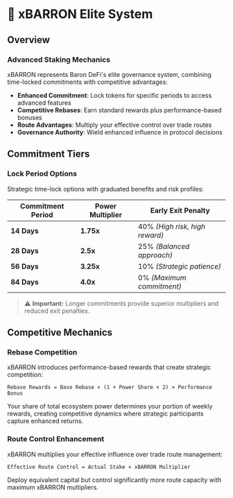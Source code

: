 # 👑 xBARRON Elite System

## Overview

### Advanced Staking Mechanics
xBARRON represents Baron DeFi's elite governance system, combining time-locked commitments with competitive advantages:

- **Enhanced Commitment**: Lock tokens for specific periods to access advanced features
- **Competitive Rebases**: Earn standard rewards plus performance-based bonuses
- **Route Advantages**: Multiply your effective control over trade routes
- **Governance Authority**: Wield enhanced influence in protocol decisions

## Commitment Tiers

### Lock Period Options
Strategic time-lock options with graduated benefits and risk profiles:

| Commitment Period | Power Multiplier | Early Exit Penalty |
|------------------|------------------|-------------------|
| **14 Days** | **1.75x** | 40% *(High risk, high reward)* |
| **28 Days** | **2.5x** | 25% *(Balanced approach)* |
| **56 Days** | **3.25x** | 10% *(Strategic patience)* |  
| **84 Days** | **4.0x** | 0% *(Maximum commitment)* |

> ⚠️ **Important:** Longer commitments provide superior multipliers and reduced exit penalties.

## Competitive Mechanics

### Rebase Competition
xBARRON introduces performance-based rewards that create strategic competition:

```
Rebase Rewards = Base Rebase × (1 + Power Share × 2) × Performance Bonus
```

Your share of total ecosystem power determines your portion of weekly rewards, creating competitive dynamics where strategic participants capture enhanced returns.

### Route Control Enhancement
xBARRON multiplies your effective influence over trade route management:

```
Effective Route Control = Actual Stake × xBARRON Multiplier  
```

Deploy equivalent capital but control significantly more route capacity with maximum xBARRON multipliers.